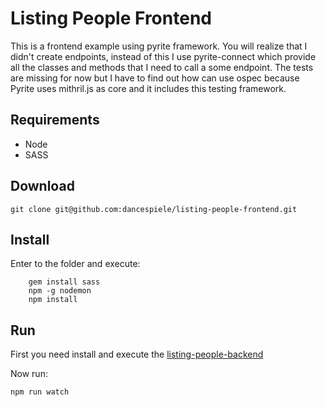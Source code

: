 # Listing People Frontend

This is a frontend example using pyrite framework. You will realize that I didn't create endpoints, instead of this I use pyrite-connect which provide all the classes and methods that I need to call a some endpoint. The tests are missing for now but I have to find out how can use ospec because Pyrite uses mithril.js as core and it includes this testing framework.

## Requirements

* Node
* SASS

## Download

`git clone git@github.com:dancespiele/listing-people-frontend.git`

## Install

Enter to the folder and execute:

```
    gem install sass
    npm -g nodemon
    npm install
```

## Run

First you need install and execute the [listing-people-backend](https://github.com/dancespiele/listing-people-api)

Now run:

`npm run watch`

